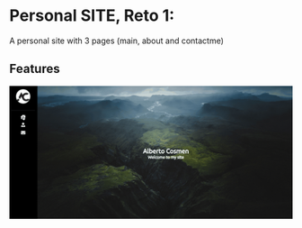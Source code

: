 # Personal SITE, Reto 1:

A personal site with 3 pages (main, about and contactme)


## Features

![](https://github.com/AlbertCos/GHs1/blob/master/Seccion%20Bootstrap/TinDog-Start-master/Profilegif.gif)

